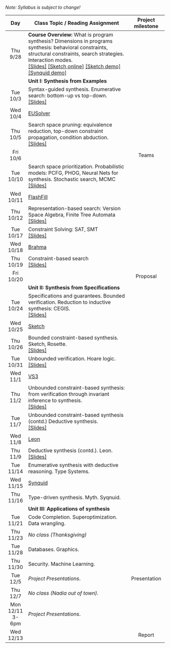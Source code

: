 *Note: Syllabus is subject to change!*

| Day           | Class Topic / Reading Assignment | Project milestone |
|:-------------:| ----- | :-------:|
|Thu<br/> 9/28 |**Course Overview:** What is program synthesis? Dimensions in programs synthesis: behavioral constraints, structural constraints, search strategies. Interaction modes.<br/>[\[Slides\]](../blob/master/lectures/Lecture01.pdf) [\[Sketch online\]](http://sketch1.csail.mit.edu/demo/pages/sketchexp) [\[Sketch demo\]](http://people.csail.mit.edu/asolar/gal/isolateRightmost.sk.html) [\[Synquid demo\]](http://comcom.csail.mit.edu/demos/#intersection)| |
| |**Unit I: Synthesis from Examples** | |
|Tue<br/> 10/3  |Syntax-guided synthesis. Enumerative search: bottom-up vs top-down.<br/>[\[Slides\]](../blob/master/lectures/Lecture02.pdf) | | 
|Wed<br/> 10/4  | [EUSolver](Reading-List#week-1-eusolver) | | 
|Thu<br/> 10/5  |Search space pruning: equivalence reduction, top-down constraint propagation, condition abduction.<br/>[\[Slides\]](../blob/master/lectures/Lecture03.pdf)| |
|Fri<br/> 10/6  | | Teams |
|Tue<br/> 10/10 |Search space prioritization. Probabilistic models: PCFG, PHOG, Neural Nets for synthesis. Stochastic search, MCMC<br/>[\[Slides\]](../blob/master/lectures/Lecture04.pdf)| |
|Wed<br/> 10/11 | [FlashFill](Reading-List#week-2-flashfill) | | 
|Thu<br/> 10/12 |Representation-based search: Version Space Algebra, Finite Tree Automata<br/>[\[Slides\]](../blob/master/lectures/Lecture05.pdf)| |
|Tue<br/> 10/17 |Constraint Solving: SAT, SMT<br/>[\[Slides\]](../blob/master/lectures/Lecture06.pdf)| |
|Wed<br/> 10/18 |[Brahma](Reading-List#week-3-brahma) | | 
|Thu<br/> 10/19 |Constraint-based search<br/>[\[Slides\]](../blob/master/lectures/Lecture07.pdf)| |
|Fri<br/> 10/20  | | Proposal |
||**Unit II: Synthesis from Specifications**| |
|Tue<br/> 10/24 |Specifications and guarantees. Bounded verification. Reduction to inductive synthesis: CEGIS.<br/>[\[Slides\]](../blob/master/lectures/Lecture08.pdf)| |
|Wed<br/> 10/25 |[Sketch](Reading-List#week-4-sketch) | | 
|Thu<br/> 10/26 |Bounded constraint-based synthesis. Sketch, Rosette.<br/>[\[Slides\]](../blob/master/lectures/Lecture09.pdf)| |
|Tue<br/> 10/31 |Unbounded verification. Hoare logic.<br/>[\[Slides\]](../blob/master/lectures/Lecture10.pdf)| |
|Wed<br/> 11/1  |[VS3](Reading-List#week-5-vs3) | | 
|Thu<br/> 11/2  |Unbounded constraint-based synthesis: from verification through invariant inference to synthesis.<br/>[\[Slides\]](../blob/master/lectures/Lecture11.pdf)| |
|Tue<br/> 11/7  |Unbounded constraint-based synthesis (contd.) Deductive synthesis.<br/>[\[Slides\]](../blob/master/lectures/Lecture12.pdf)| |
|Wed<br/> 11/8  |[Leon](Reading-List#week-6-leon) | | 
|Thu<br/> 11/9  |Deductive synthesis (contd.). Leon.<br/>[\[Slides\]](../blob/master/lectures/Lecture13.pdf)| | |
|Tue<br/> 11/14 |Enumerative synthesis with deductive reasoning. Type Systems.| |
|Wed<br/> 11/15 |[Synquid](Reading-List#week-7-synquid) | | 
|Thu<br/> 11/16 |Type-driven synthesis. Myth. Syqnuid.| |
||**Unit III: Applications of synthesis**| | |
|Tue<br/> 11/21 |Code Completion. Superoptimization. Data wrangling.| |
|Thu<br/> 11/23 |*No class (Thanksgiving)*| |
|Tue<br/> 11/28 |Databases. Graphics.| |
|Thu<br/> 11/30 |Security. Machine Learning.| |
|Tue<br/> 12/5  |*Project Presentations*.| Presentation |
|Thu<br/> 12/7  |*No class (Nadia out of town)*.| |
|Mon<br/> 12/11<br/> 3-6pm |*Project Presentations*.| |
|Wed<br/> 12/13 | | Report |





